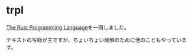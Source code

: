 # trpl
[The Rust Programming Language](https://doc.rust-jp.rs/book-ja/title-page.html)を一周しました。

テキストの写経が主ですが、ちょいちょい理解のために他のこともやっています。
